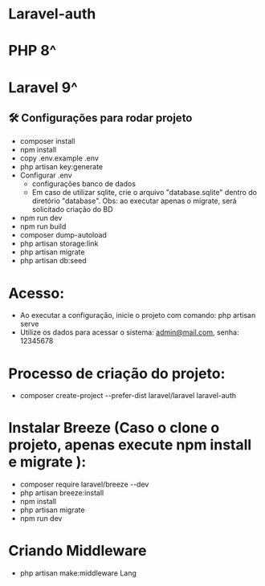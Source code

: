 # Laravel-auth
# PHP 8^
# Laravel 9^

## 🛠️ Configurações para rodar projeto
- composer install
- npm install
- copy .env.example .env
- php artisan key:generate
- Configurar .env
    - configurações banco de dados
    - Em caso de utilizar sqlite, crie o arquivo "database.sqlite" dentro do diretório "database". Obs: ao executar apenas o migrate, será solicitado criação do BD
- npm run dev
- npm run build
- composer dump-autoload
- php artisan storage:link
- php artisan migrate
- php artisan db:seed


# Acesso:
- Ao executar a configuração, inicie o projeto com comando: php artisan serve
- Utilize os dados para acessar o sistema: admin@mail.com, senha: 12345678



# Processo de criação do projeto:
- composer create-project --prefer-dist laravel/laravel laravel-auth

# Instalar Breeze (Caso o clone o projeto, apenas execute npm install e migrate ):
- composer require laravel/breeze --dev
- php artisan breeze:install
- npm install
- php artisan migrate
- npm run dev

# Criando Middleware
- php artisan make:middleware Lang
